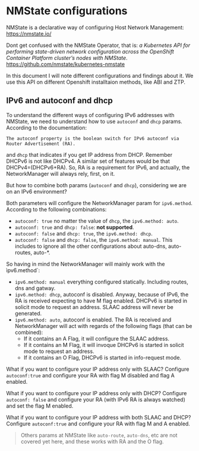 # NMState configurations

NMState is a declarative way of configuring Host Network Management: https://nmstate.io/

Dont get confused with the NMState Operator, that is: *a Kubernetes API for performing state-driven network configuration across the OpenShift Container Platform cluster’s nodes with NMState*. https://github.com/nmstate/kubernetes-nmstate

In this document I will note different configurations and findings about it. We use this API on different Openshift installtaion methods, like ABI and ZTP.

## IPv6 and autoconf and dhcp

To understand the different ways of configuring IPv6 addresses with NMState, we need to understand how to use `autoconf` and `dhcp` params. According to the documentation:

```
The autoconf property is the boolean switch for IPv6 autoconf via Router Advertisement (RA).
```

and `dhcp` that indicates if you get IP address from DHCP. Remember DHCPv6 is not like DHCPv4. A similar set of features would be that DHCPv4=(DHCPv6+RA). So, RA is a requirement for IPv6, and actually, the NetworkManager will always rely, first, on it. 

But how to combine both params (`autoconf` and `dhcp`), considering we are on an IPv6 environment? 

Both parameters will configure the NetworkManager param for `ipv6.method`. According to the following combinations:
 * `autoconf: true` no matter the value of `dhcp`, the `ipv6.method: auto`.
 * `autoconf: true` and `dhcp: false`: **not supported**. 
 * `autoconf: false` and `dhcp: true`, the `ipv6.method: dhcp`.
 * `autoconf: false` and `dhcp: false`, the `ipv6.method: manual`. This includes to ignore all the other configurations about auto-dns, auto-routes, auto-*. 

So having in mind the NetworkManager will mainly work with the ìpv6.method`: 

 * `ipv6.method: manual` everything configured statically. Including routes, dns and gatway.
 * `ipv6.method: dhcp`, autoconf is disabled. Anyway, because of IPv6, the RA is received expecting to have M flag enabled. DHCPv6 is started in solicit mode to request an address. SLAAC address will never be generated. 
 * `ipv6.method: auto`, autoconf is enabled. The RA is received and NetworkManager will act with regards of the following flags (that can be combined):
   * If it contains an A Flag, it will configure the SLAAC address.
   * If it contains an M Flag, it will invoque DHCPv6 is started in solicit mode to request an address.
   * If it contains an O Flag, DHCPv6 is started in info-request mode.
 
 
What if you want to configure your IP address only with SLAAC? Configure `autoconf:true` and configure your RA with flag M disabled and flag A enabled.

What if you want to configure your IP address only with DHCP? Configure `autoconf: false` and configure your RA (with IPv6 RA is always watched) and set the flag M enabled.

What if you want to configure your IP address with both SLAAC and DHCP?
Configure `autoconf:true` and configure your RA with flag M and A enabled.

> Others params at NMState like `auto-route`, `auto-dns`, etc are not covered yet here, and these works with RA and the O flag. 